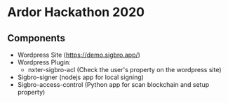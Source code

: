 # Ardor Hackathon 2020

## Components
* Wordpress Site (https://demo.sigbro.app/)
* Wordpress Plugin:
  * nxter-sigbro-acl (Check the user's property on the wordpress site)
* Sigbro-signer (nodejs app for local signing)
* Sigbro-access-control (Python app for scan blockchain and setup property)


